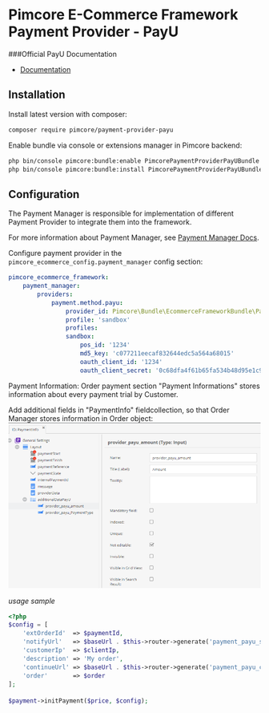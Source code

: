 # Pimcore E-Commerce Framework Payment Provider - PayU

###Official PayU Documentation
* [Documentation](http://developers.payu.com/en/restapi.html)

## Installation

Install latest version with composer:
```bash 
composer require pimcore/payment-provider-payu
```

Enable bundle via console or extensions manager in Pimcore backend:
```bash
php bin/console pimcore:bundle:enable PimcorePaymentProviderPayUBundle
php bin/console pimcore:bundle:install PimcorePaymentProviderPayUBundle
```

## Configuration
The Payment Manager is responsible for implementation
of different Payment Provider to integrate them into the framework. 

For more information about Payment Manager, see 
[Payment Manager Docs](../13_Checkout_Manager/07_Integrating_Payment.md). 

Configure payment provider in the `pimcore_ecommerce_config.payment_manager` config section: 
```yaml
pimcore_ecommerce_framework:
    payment_manager:
        providers:
            payment.method.payu:
                provider_id: Pimcore\Bundle\EcommerceFrameworkBundle\PaymentManager\Payment\PayU
                profile: 'sandbox'
                profiles:
                sandbox:
                    pos_id: '1234'
                    md5_key: 'c077211eecaf832644edc5a564a68015'
                    oauth_client_id: '1234'
                    oauth_client_secret: '0c68dfa4f61b65fa534b48d95e1c9d91'
```

Payment Information: Order payment section "Payment Informations" stores information about every payment trial by Customer.

Add additional fields in "PaymentInfo" fieldcollection, so that Order Manager stores information in Order object:
![PaymentInfo Additional Data](./doc/img/payu_paymentinfo.png)


*usage sample* 
```php
<?php
$config = [
    'extOrderId'  => $paymentId,
    'notifyUrl'   => $baseUrl . $this->router->generate('payment_payu_status'),
    'customerIp'  => $clientIp,
    'description' => 'My order',
    'continueUrl' => $baseUrl . $this->router->generate('payment_payu_continue'),
    'order'       => $order
];

$payment->initPayment($price, $config);
```

